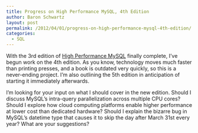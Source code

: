 ```yaml
---
title: Progress on High Performance MySQL, 4th Edition
author: Baron Schwartz
layout: post
permalink: /2012/04/01/progress-on-high-performance-mysql-4th-edition/
categories:
  - SQL
---
```

With the 3rd edition of [High Performance MySQL][1] finally complete, I&#8217;ve begun work on the 4th edition. As you know, technology moves much faster than printing presses, and a book is outdated very quickly, so this is a never-ending project. I&#8217;m also outlining the 5th edition in anticipation of starting it immediately afterwards.

I&#8217;m looking for your input on what I should cover in the new edition. Should I discuss MySQL&#8217;s intra-query parallelization across multiple CPU cores? Should I explore how cloud computing platforms enable higher performance at lower cost than dedicated hardware? Should I explain the bizarre bug in MySQL&#8217;s datetime type that causes it to skip the day after March 31st every year? What are your suggestions?

 [1]: http://www.highperfmysql.com/